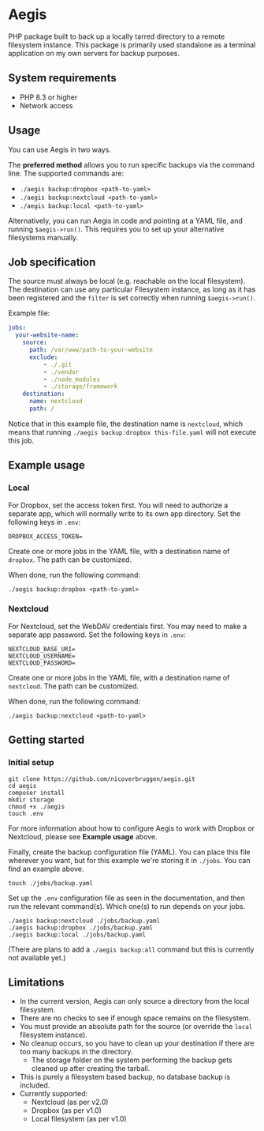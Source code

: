 # Aegis
PHP package built to back up a locally tarred directory to a remote filesystem instance. This package is primarily used standalone as a terminal application on my own servers for backup purposes.

## System requirements
* PHP 8.3 or higher
* Network access

## Usage
You can use Aegis in two ways.

The **preferred method** allows you to run specific backups via the command line. The supported commands are:
  * `./aegis backup:dropbox <path-to-yaml>`
  * `./aegis backup:nextcloud <path-to-yaml>`
  * `./aegis backup:local <path-to-yaml>`

Alternatively, you can run Aegis in code and pointing at a YAML file, and running `$aegis->run()`. This requires you to set up your alternative filesystems manually.

## Job specification

The source must always be local (e.g. reachable on the local filesystem).
The destination can use any particular Filesystem instance, as long as it has been registered and the `filter` is set correctly when running `$aegis->run()`.

Example file:
```yaml
jobs:
  your-website-name:
    source:
      path: /var/www/path-to-your-website
      exclude:
          - ./.git
          - ./vendor
          - ./node_modules
          - ./storage/framework
    destination:
      name: nextcloud
      path: /
```

Notice that in this example file, the destination name is `nextcloud`, which means that running `./aegis backup:dropbox this-file.yaml` will not execute this job.

## Example usage

### Local

For Dropbox, set the access token first. You will need to authorize a separate app, which will normally write to its own app directory. Set the following keys in `.env`:

    DROPBOX_ACCESS_TOKEN=

Create one or more jobs in the YAML file, with a destination name of `dropbox`. The path can be customized.

When done, run the following command:

```
./aegis backup:dropbox <path-to-yaml>
```

### Nextcloud

For Nextcloud, set the WebDAV credentials first. You may need to make a separate app password. Set the following keys in `.env`:

    NEXTCLOUD_BASE_URI=
    NEXTCLOUD_USERNAME=
    NEXTCLOUD_PASSWORD=

Create one or more jobs in the YAML file, with a destination name of `nextcloud`. The path can be customized.

When done, run the following command:

```
./aegis backup:nextcloud <path-to-yaml>
```

## Getting started

### Initial setup

    git clone https://github.com/nicoverbruggen/aegis.git
    cd aegis
    composer install
    mkdir storage
    chmod +x ./aegis
    touch .env

For more information about how to configure Aegis to work with Dropbox or Nextcloud, please see **Example usage** above.

Finally, create the backup configuration file (YAML). You can place this file wherever you want, but for this example we're storing it in `./jobs`. You can find an example above.

    touch ./jobs/backup.yaml

Set up the `.env` configuration file as seen in the documentation, and then run the relevant command(s). Which one(s) to run depends on your jobs.

    ./aegis backup:nextcloud ./jobs/backup.yaml
    ./aegis backup:dropbox ./jobs/backup.yaml
    ./aegis backup:local ./jobs/backup.yaml

(There are plans to add a `./aegis backup:all` command but this is currently not available yet.)

## Limitations

* In the current version, Aegis can only source a directory from the local filesystem.
* There are no checks to see if enough space remains on the filesystem.
* You must provide an absolute path for the source (or override the `local` filesystem instance).
* No cleanup occurs, so you have to clean up your destination if there are too many backups in the directory.
  * The storage folder on the system performing the backup gets cleaned up after creating the tarball.
* This is purely a filesystem based backup, no database backup is included.
* Currently supported:
  * Nextcloud (as per v2.0)
  * Dropbox (as per v1.0)
  * Local filesystem (as per v1.0)